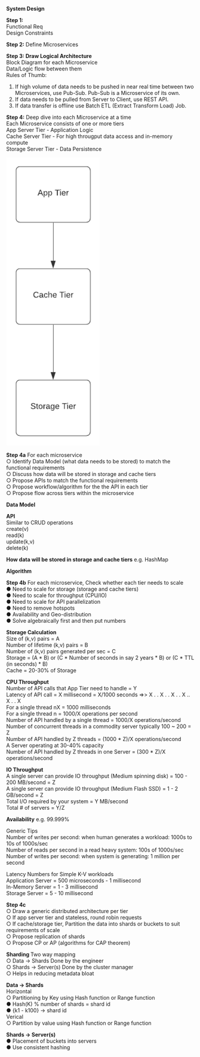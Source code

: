 <b>System Design</b><br>

<b>Step 1:</b><br> 
Functional Req<br>
Design Constraints<br>

<b>Step 2:</b> Define Microservices<br>

<b>Step 3: Draw Logical Architecture</b><br>
Block Diagram for each Microservice<br>
Data/Logic flow between them<br>
Rules of Thumb:
1. If high volume of data needs to be pushed in near real time between two Microservices, use Pub-Sub. Pub-Sub is a Microservice of its own.<br>
2. If data needs to be pulled from Server to Client, use REST API.<br>
3. If data transfer is offline use Batch ETL (Extract Transform Load) Job.<br>

<b>Step 4:</b> Deep dive into each Microservice at a time<br>
Each Microservice consists of one or more tiers<br>
App Server Tier - Application Logic<br>
Cache Server Tier - For high througput data access and in-memory compute<br>
Storage Server Tier - Data Persistence<br>

<img src="https://github.com/rjanapa/rjanapa/blob/main/3-tier-arch-diagram.png" width="250"><br>

<b>Step 4a</b> For each microservice <br>
○ Identify Data Model (what data needs to be stored) to match the functional requirements<br>
○ Discuss how data will be stored in storage and cache tiers<br>
○ Propose APIs to match the functional requirements<br>
○ Propose workflow/algorithm for the the API in each tier<br>
○ Propose flow across tiers within the microservice<br>

<b>Data Model</b><br>

<b>API</b><br> 
Similar to CRUD operations<br>
create(v)<br>
read(k)<br>
update(k,v)<br>
delete(k)<br>

<b>How data will be stored in storage and cache tiers</b> e.g. HashMap<br>

<b>Algorithm</b><br>

<b>Step 4b</b> For each microservice, Check whether each tier needs to scale<br>
● Need to scale for storage (storage and cache tiers)<br>
● Need to scale for throughput (CPU/IO)<br>
● Need to scale for API parallelization<br>
● Need to remove hotspots<br>
● Availability and Geo-distribution<br>
● Solve algebraically first and then put numbers<br>

<b>Storage Calculation</b><br>
Size of (k,v) pairs = A<br>
Number of lifetime (k,v) pairs = B<br>
Number of (k,v) pairs generated per sec = C<br>
Storage = (A * B)  or (C * Number of seconds in say 2 years * B) or (C * TTL (in seconds) * B)<br>
Cache = 20-30% of Storage<br>

<b>CPU Throughput</b><br>
Number of API calls that App Tier need to handle = Y<br>
Latency of API call = X millisecond = X/1000 seconds  =>> X . . X . . X . . X .. X . . X<br>
For a single thread nX = 1000 milliseconds<br>
For a single thread n = 1000/X operations per second<br>
Number of API handled by a single thread = 1000/X operations/second<br>
Number of concurrent threads in a commodity server typically 100 ~ 200 = Z<br>
Number of API handled by Z threads = (1000 * Z)/X operations/second<br>
A Server operating at 30-40% capacity<br>
Number of API handled by Z threads in one Server = (300 * Z)/X operations/second<br>

<b>IO Throughput</b><br>
A single server can provide IO throughput (Medium spinning disk) = 100 - 200 MB/second = Z<br>
A single server can provide IO throughput (Medium Flash SSD) = 1 - 2 GB/second = Z<br>
Total I/O required by your system = Y MB/second<br>
Total # of servers = Y/Z<br>

<b>Availability</b> e.g. 99.999%<br>

Generic Tips<br>
Number of writes per second: when human generates a workload: 1000s to 10s of 1000s/sec<br>
Number of reads per second in a read heavy system: 100s of 1000s/sec<br>
Number of writes per second: when system is generating: 1 million per second<br>

Latency Numbers for Simple K-V workloads<br>
Application Server = 500 microseconds - 1 millisecond<br>
In-Memory Server = 1 - 3 millisecond<br>
Storage Server = 5 - 10 millisecond<br>

<b>Step 4c</b><br>
○ Draw a generic distributed architecture per tier<br>
○ If app server tier and stateless, round robin requests <br>
○ If cache/storage tier, Partition the data into shards or buckets to suit requirements of scale<br>
○ Propose replication of shards<br>
○ Propose CP or AP (algorithms for CAP theorem)<br>

<b>Sharding </b> Two way mapping<br>
○ Data -> Shards Done by the engineer<br>
○ Shards -> Server(s) Done by the cluster manager<br>
○ Helps in reducing metadata bloat<br>

<b>Data -> Shards</b><br>
Horizontal<br>
○ Partitioning by Key using Hash function or Range function<br>
● Hash(K) % number of shards = shard id<br>
● {k1 - k100} -> shard id<br> 
Verical<br>
○ Partition by value using Hash function or Range function<br>

<b>Shards -> Server(s)</b><br>
● Placement of buckets into servers<br>
● Use consistent hashing<br>

